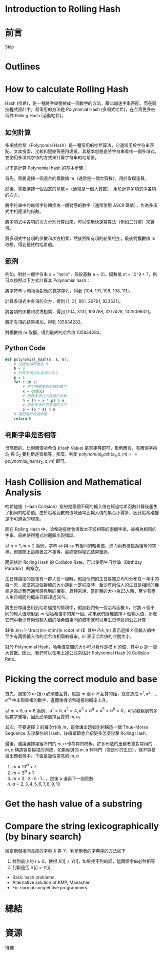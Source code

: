 # Introduction to Rolling Hash

# 前言
Skip
<br>

# Outlines

# How to calculate Rolling Hash
Hash (哈希)，是一種將字串壓縮成一個數字的方法，藉此加速字串匹配。而在競技程式設計中，最常用的方法是 Polynomial Hash (多項式哈希)，在台灣更多被稱作 Rolling Hash (滾動哈希)。

## 如何計算
多項式哈希（Polynomial Hash）是一種常用的哈希算法，它通常用於字符串匹配、文本搜索、比較和壓縮等應用場景。其基本思想是將字符串看作一個多項式，並使用多項式求值的方式來計算字符串的哈希值。

以下是計算 Polynomial hash 的基本步驟：

首先，需要選擇一個適合的模數值 m（通常是一個大質數），用於取模運算。

然後，需要選擇一個固定的基數 a（通常是一個大質數），用於計算多項式中各項的次方。

將字符串中的每個字符轉換為一個對應的數字（通常使用 ASCII 碼值），作為多項式中相應項的係數。

將多項式中各項的次方分別計算出來，可以使用快速冪算法（例如二分冪）來實現。

將多項式中各項的係數和次方相乘，然後將所有項的結果相加，最後對模數值 m 取模，得到最終的哈希值。

## 範例
例如，對於一個字符串 s = "hello"，假設基數 a = 31，模數值 m = 10^9 + 7，則可以按照以下方式計算其 Polynomial hash：

將字符串 s 轉換為對應的數字序列，得到 [104, 101, 108, 108, 111]。

計算多項式中各項的次方，得到 [1, 31, 961, 29791, 923521]。

將各項的係數和次方相乘，得到 [104, 3131, 103788, 3217428, 102509832]。

將所有項的結果相加，得到 105834283。

對模數值 m 取模，得到最終的哈希值 105834283。

## Python Code
```python
def polynomial_hash(s, a, m):
    # 初始化哈希值為 0
    h = 0
    # 計算多項式中各項的次方
    p = 1
    for c in s:
        # 將字符轉換為對應的數字
        x = ord(c)
        # 更新多項式中各項的係數
        h = (h + x * p) % m
        # 更新多項式中各項的次方
        p = (p * a) % m
    # 返回最終的哈希值
    return h
```

## 判斷字串是否相等
很簡單的，比對兩個哈希值 (Hash Value) 是否相等即可，舉例而言，有兩個字串 $S_1$ 與 $S_2$ 要判斷是否相等，那麼，判斷 $polynomial_hash(s_1, a, m) == polynomial_hash(s_2, a, m)$ 即可。

# Hash Collision and Mathematical Analysis
哈希碰撞（Hash Collision）指的是兩個不同的輸入值在經過哈希函數計算後產生了相同的哈希值。由於哈希函數的值域通常比輸入值的集合小得多，因此哈希碰撞是不可避免的現象。

而在 Rolling Hash 中，哈希碰撞就會導致本不該相等的兩個字串，被視為相同的字串，最終使得程式的邏輯出現錯誤。

以 $a=1, m=2$ 為例，字串 `ab` 與 `ba` 有相同的哈希值，進而兩者被視為相等的字串，但實際上這兩者並不相等，最終使得程式結果錯誤。

而要估計 Rolling Hash 的 Collision Rate，可以使用生日悖論（Birthday Paradox）的概念。

生日悖論指的是當有一群人在一起時，假設他們的生日是獨立均勻分布在一年中的每一天，那麼當這個群體的大小達到一定程度時，至少有兩個人的生日是相同的機率遠高於我們通常感覺到的機率。具體來說，當群體的大小為23人時，至少有兩人生日相同的概率已經超過50%。

將生日悖論應用到哈希碰撞的情境中，假設我們有一個哈希函數 $h$，它將 $n$ 個不同的輸入值映射到 $m$ 個哈希值中的某一個。如果我們隨機選擇 $k$ 個輸入值，那麼它們中至少有兩個輸入值的哈希值相同的概率就可以用生日悖論的公式計算：

$P(k,m)=1−\frac{(m−k)!m}{k \cdot m!}$
​
其中 $P(k, m)$ 表示選擇 $k$ 個輸入值中至少有兩個輸入值的哈希值相同的概率，$m$ 表示哈希值的空間大小。

對於 Polynomial Hash，哈希值空間的大小可以看作是模 $p$ 的值，其中 $p$ 是一個大質數。因此，我們可以使用上述公式來估計 Polynomial Hash 的 Collision Rate。

# Picking the correct modulo and base
首先，選定的 $m$ 跟 $a$ 必須要互質，假設 $m$ 跟 $a$ 不互質的話，就會造成 $a^1, a^2, ..., a^m$ 中出現重複的數字，進而使得哈希碰撞的概率上升。

以 $m=8, a=6$ 為例，$a^1=6, a^2=4, a^3=a^4=a^5=a^6=0$，可以觀察到有多個數字重複，因此必須選擇互質的 $m, a$。

其次，不要選擇 $2$ 的冪次作為 $m$，這會讓出題者能夠構造一個 Thue-Morse Sequence 去攻擊你的 Hash，後續章節會介紹更多怎麼攻擊 Rolling Hash。

最後，建議選擇幾組冷門的 $m, a$ 作為你的模板，許多邪惡的出題者會對常用的 $m, a$ 構造容易碰撞的測資，如果你選的 $m, a$ 夠冷門（像是你的生日），就不容易被出題者猜中。下面是幾個常見的 $m, a$
1. $m = 10^N+7$
2. $m = 2^N+1$
3. $m = 2 \cdot 3 \cdot 5 \cdot 7 ...$，然後 $a$ 選再下一個質數
4. $a = 2, 3, 4, 5, 6, 7, 8, 9, 10$

# Get the hash value of a substring

# Compare the string lexicographically (by binary search)
給定兩個相同長度的字串 $X$ 與 $Y$，判斷兩者的字典序的方法如下
1. 找到最小的 $i \geq 0$，使得 $X[i] \neq Y[i]$，如果找不到的話，這兩個字串必然相等
2. 判斷是否 $X[i] > Y[i]$

- Basic hash problems
- Alternative solution of KMP, Manacher
- For normal competitive programmers

# 總結

# 資源

待補